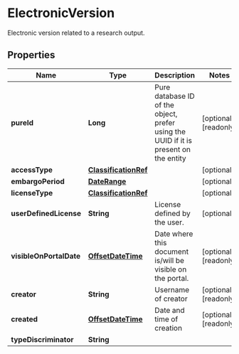 

# ElectronicVersion

Electronic version related to a research output.
## Properties

Name | Type | Description | Notes
------------ | ------------- | ------------- | -------------
**pureId** | **Long** | Pure database ID of the object, prefer using the UUID if it is present on the entity |  [optional] [readonly]
**accessType** | [**ClassificationRef**](ClassificationRef.md) |  |  [optional]
**embargoPeriod** | [**DateRange**](DateRange.md) |  |  [optional]
**licenseType** | [**ClassificationRef**](ClassificationRef.md) |  |  [optional]
**userDefinedLicense** | **String** | License defined by the user. |  [optional]
**visibleOnPortalDate** | [**OffsetDateTime**](OffsetDateTime.md) | Date where this document is/will be visible on the portal. |  [optional] [readonly]
**creator** | **String** | Username of creator |  [optional] [readonly]
**created** | [**OffsetDateTime**](OffsetDateTime.md) | Date and time of creation |  [optional] [readonly]
**typeDiscriminator** | **String** |  | 




